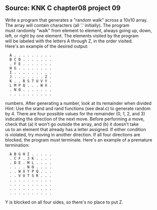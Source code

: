 ## Source: KNK C chapter08 project 09

Write a program that generates a "random walk" across a 10x10 array. <br>
The array will contain characters (all '.' initially). The program <br>
must randomly "walk" from element to element, always going up, down, <br>
left, or right by one element. The elements visited by the program <br>
will be labeled with the letters A through Z, in the order visited. <br>
Here's an example of the desired output: <br>
```
  A . . . . . . . . .
  B C D . . . . . . .
  . F E . . . . . . .
  H G . . . . . . . .
  I . . . . . . . . .
  J . . . . . . . Z .
  K . . R S T U V Y .
  L M P Q . . . W X .
  . N O . . . . . . .
  . . . . . . . . . .
```
numbers. After generating a number, look at its remainder when divided <br>
Hint: Use the srand and rand functions (see deal.c) to generate random <br>
by 4. There are four possible values for the remainder (0, 1, 2, and 3) <br>
indicating the direction of the next move. Before performing a move, <br>
check that (a) it won't go outside the array, and (b) it doesn't take <br> 
us to an element that already has a letter assigned. If either condition <br>
is violated, try moving in another direction. If all four directions are <br>
blocked, the program must terminate. Here's an example of a premature <br>
termination: <br>
```
  A B G H I . . . . .
  . C F . J K . . . .
  . D E . M L . . . .
  . . . . N O . . . .
  . . W X Y P Q . . .
  . . V U T S R . . .
  . . . . . . . . . .
  . . . . . . . . . .
  . . . . . . . . . .
  . . . . . . . . . .
```
Y is blocked on all four sides, so there's no place to put Z. <br>
